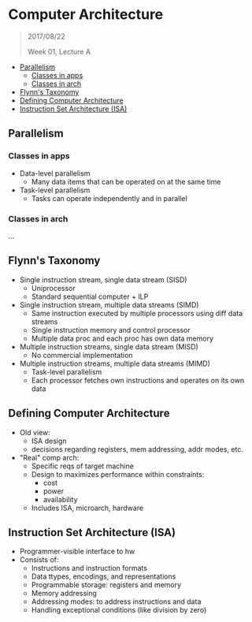 # Computer Architecture

> 2017/08/22
>
> Week 01, Lecture A


<!-- vim-markdown-toc GFM -->
* [Parallelism](#parallelism)
	* [Classes in apps](#classes-in-apps)
	* [Classes in arch](#classes-in-arch)
* [Flynn's Taxonomy](#flynns-taxonomy)
* [Defining Computer Architecture](#defining-computer-architecture)
* [Instruction Set Architecture (ISA)](#instruction-set-architecture-isa)

<!-- vim-markdown-toc -->

## Parallelism

### Classes in apps

- Data-level parallelism
	- Many data items that can be operated on at the same time
- Task-level parallelism
	- Tasks can operate independently and in parallel

### Classes in arch

...

## Flynn's Taxonomy

- Single instruction stream, single data stream (SISD)
	- Uniprocessor
	- Standard sequential computer + ILP
- Single instruction stream, multiple data streams (SIMD)
	- Same instruction executed by multiple processors using diff data streams
	- Single instruction memory and control processor
	- Multiple data proc and each proc has own data memory
- Multiple instruction streams, single data stream (MISD)
	- No commercial implementation
- Multiple instruction streams, multiple data streams (MIMD)
	- Task-level parallelism
	- Each processor fetches own instructions and operates on its own data

## Defining Computer Architecture

- Old view:
	- ISA design
	- decisions regarding registers, mem addressing, addr modes, etc.
- "Real" comp arch:
	- Specific reqs of target machine
	- Design to maximizes performance within constraints:
		- cost
		- power
		- availability
	- Includes ISA, microarch, hardware

## Instruction Set Architecture (ISA)

- Programmer-visible interface to hw
- Consists of:
	- Instructions and instruction formats
	- Data ttypes, encodings, and representations
	- Programmable storage: registers and memory
	- Memory addressing
	- Addressing modes: to address instructions and data
	- Handling exceptional conditions (like division by zero)
